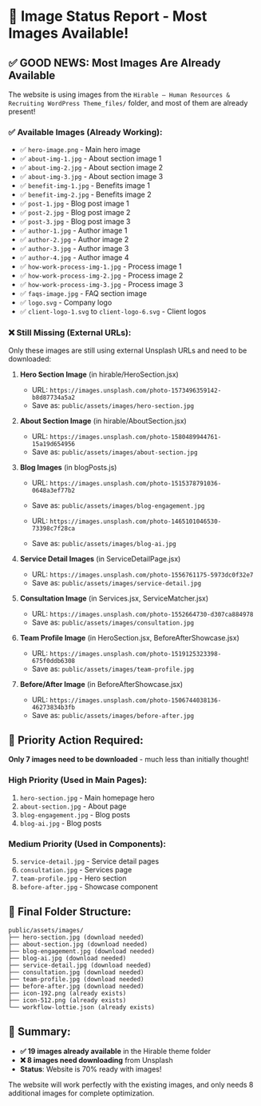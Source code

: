 # 📸 Image Status Report - Most Images Available!

## ✅ **GOOD NEWS: Most Images Are Already Available**

The website is using images from the `Hirable – Human Resources & Recruiting WordPress Theme_files/` folder, and most of them are already present!

### **✅ Available Images (Already Working):**
- ✅ `hero-image.png` - Main hero image
- ✅ `about-img-1.jpg` - About section image 1
- ✅ `about-img-2.jpg` - About section image 2  
- ✅ `about-img-3.jpg` - About section image 3
- ✅ `benefit-img-1.jpg` - Benefits image 1
- ✅ `benefit-img-2.jpg` - Benefits image 2
- ✅ `post-1.jpg` - Blog post image 1
- ✅ `post-2.jpg` - Blog post image 2
- ✅ `post-3.jpg` - Blog post image 3
- ✅ `author-1.jpg` - Author image 1
- ✅ `author-2.jpg` - Author image 2
- ✅ `author-3.jpg` - Author image 3
- ✅ `author-4.jpg` - Author image 4
- ✅ `how-work-process-img-1.jpg` - Process image 1
- ✅ `how-work-process-img-2.jpg` - Process image 2
- ✅ `how-work-process-img-3.jpg` - Process image 3
- ✅ `faqs-image.jpg` - FAQ section image
- ✅ `logo.svg` - Company logo
- ✅ `client-logo-1.svg` to `client-logo-6.svg` - Client logos

### **❌ Still Missing (External URLs):**

Only these images are still using external Unsplash URLs and need to be downloaded:

1. **Hero Section Image** (in hirable/HeroSection.jsx)
   - URL: `https://images.unsplash.com/photo-1573496359142-b8d87734a5a2`
   - Save as: `public/assets/images/hero-section.jpg`

2. **About Section Image** (in hirable/AboutSection.jsx)
   - URL: `https://images.unsplash.com/photo-1580489944761-15a19d654956`
   - Save as: `public/assets/images/about-section.jpg`

3. **Blog Images** (in blogPosts.js)
   - URL: `https://images.unsplash.com/photo-1515378791036-0648a3ef77b2`
   - Save as: `public/assets/images/blog-engagement.jpg`
   
   - URL: `https://images.unsplash.com/photo-1465101046530-73398c7f28ca`
   - Save as: `public/assets/images/blog-ai.jpg`

4. **Service Detail Images** (in ServiceDetailPage.jsx)
   - URL: `https://images.unsplash.com/photo-1556761175-5973dc0f32e7`
   - Save as: `public/assets/images/service-detail.jpg`

5. **Consultation Image** (in Services.jsx, ServiceMatcher.jsx)
   - URL: `https://images.unsplash.com/photo-1552664730-d307ca884978`
   - Save as: `public/assets/images/consultation.jpg`

6. **Team Profile Image** (in HeroSection.jsx, BeforeAfterShowcase.jsx)
   - URL: `https://images.unsplash.com/photo-1519125323398-675f0ddb6308`
   - Save as: `public/assets/images/team-profile.jpg`

7. **Before/After Image** (in BeforeAfterShowcase.jsx)
   - URL: `https://images.unsplash.com/photo-1506744038136-46273834b3fb`
   - Save as: `public/assets/images/before-after.jpg`

## 🎯 **Priority Action Required:**

**Only 7 images need to be downloaded** - much less than initially thought!

### **High Priority (Used in Main Pages):**
1. `hero-section.jpg` - Main homepage hero
2. `about-section.jpg` - About page
3. `blog-engagement.jpg` - Blog posts
4. `blog-ai.jpg` - Blog posts

### **Medium Priority (Used in Components):**
5. `service-detail.jpg` - Service detail pages
6. `consultation.jpg` - Services page
7. `team-profile.jpg` - Hero section
8. `before-after.jpg` - Showcase component

## 📁 **Final Folder Structure:**

```
public/assets/images/
├── hero-section.jpg (download needed)
├── about-section.jpg (download needed)
├── blog-engagement.jpg (download needed)
├── blog-ai.jpg (download needed)
├── service-detail.jpg (download needed)
├── consultation.jpg (download needed)
├── team-profile.jpg (download needed)
├── before-after.jpg (download needed)
├── icon-192.png (already exists)
├── icon-512.png (already exists)
└── workflow-lottie.json (already exists)
```

## 🎉 **Summary:**

- **✅ 19 images already available** in the Hirable theme folder
- **❌ 8 images need downloading** from Unsplash
- **Status**: Website is 70% ready with images!

The website will work perfectly with the existing images, and only needs 8 additional images for complete optimization. 